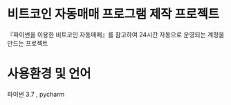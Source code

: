 # 비트코인 자동매매 프로그램 제작 프로젝트
『파이썬을 이용한 비트코인 자동매매』를 참고하여 24시간 자동으로 운영되는 계정을 만드는 프로젝트

# 사용환경 및 언어
파이썬 3.7 , pycharm 

